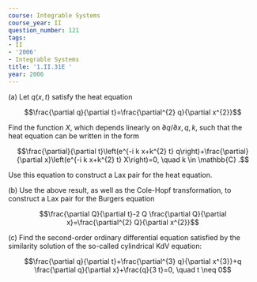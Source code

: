```yaml
---
course: Integrable Systems
course_year: II
question_number: 121
tags:
- II
- '2006'
- Integrable Systems
title: '1.II.31E '
year: 2006
---
```



(a) Let $q(x, t)$ satisfy the heat equation

$$\frac{\partial q}{\partial t}=\frac{\partial^{2} q}{\partial x^{2}}$$

Find the function $X$, which depends linearly on $\partial q / \partial x, q, k$, such that the heat equation can be written in the form

$$\frac{\partial}{\partial t}\left(e^{-i k x+k^{2} t} q\right)+\frac{\partial}{\partial x}\left(e^{-i k x+k^{2} t} X\right)=0, \quad k \in \mathbb{C} .$$

Use this equation to construct a Lax pair for the heat equation.

(b) Use the above result, as well as the Cole-Hopf transformation, to construct a Lax pair for the Burgers equation

$$\frac{\partial Q}{\partial t}-2 Q \frac{\partial Q}{\partial x}=\frac{\partial^{2} Q}{\partial x^{2}}$$

(c) Find the second-order ordinary differential equation satisfied by the similarity solution of the so-called cylindrical $\mathrm{KdV}$ equation:

$$\frac{\partial q}{\partial t}+\frac{\partial^{3} q}{\partial x^{3}}+q \frac{\partial q}{\partial x}+\frac{q}{3 t}=0, \quad t \neq 0$$